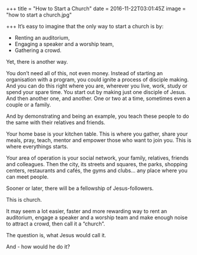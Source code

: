 +++
title = "How to Start a Church"
date = 2016-11-22T03:01:45Z
image = "how to start a church.jpg"

+++
It’s easy to imagine that the only way to start a church is by:

- Renting an auditorium,
- Engaging a speaker and a worship team,
- Gathering a crowd.

Yet, there is another way.

You don’t need all of this, not even money. Instead of starting an organisation with a program, you could ignite a process of disciple making. And you can do this right where you are, wherever you live, work, study or spend your spare time. You start out by making just one disciple of Jesus. And then another one, and another. One or two at a time, sometimes even a couple or a family.

And by demonstrating and being an example, you teach these people to do the same with their relatives and friends.

Your home base is your kitchen table. This is where you gather, share your meals, pray, teach, mentor and empower those who want to join you. This is where everythings starts.

Your area of operation is your social network, your family, relatives, friends and colleagues. Then the city, its streets and squares, the parks, shopping centers, restaurants and cafés, the gyms and clubs… any place where you can meet people.

Sooner or later, there will be a fellowship of Jesus-followers.

This is church.

It may seem a lot easier, faster and more rewarding way to rent an auditorium, engage a speaker and a worship team and make enough noise to attract a crowd, then call it a “church”.

The question is, what Jesus would call it.

And - how would he do it?